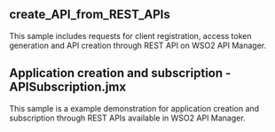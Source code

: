 ## create_API_from_REST_APIs
This sample includes requests for client registration, access token generation and API creation through REST API on WSO2 API Manager. 

## Application creation and subscription - APISubscription.jmx
This sample is a example demonstration for application creation and subscription through REST APIs available in WSO2 API Manager.
